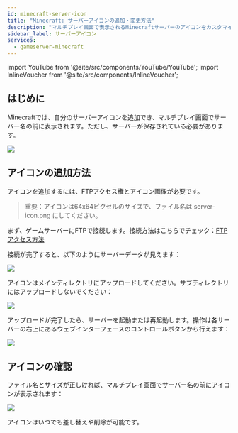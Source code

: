```yaml
---
id: minecraft-server-icon
title: "Minecraft: サーバーアイコンの追加・変更方法"
description: "マルチプレイ画面で表示されるMinecraftサーバーのアイコンをカスタマイズして、サーバーの見た目をアップグレードしよう → 今すぐチェック！"
sidebar_label: サーバーアイコン
services:
  - gameserver-minecraft
---
```


import YouTube from '@site/src/components/YouTube/YouTube';
import InlineVoucher from '@site/src/components/InlineVoucher';


## はじめに
Minecraftでは、自分のサーバーアイコンを追加でき、マルチプレイ画面でサーバー名の前に表示されます。ただし、サーバーが保存されている必要があります。

![](https://screensaver01.zap-hosting.com/index.php/s/zFQLZmRrLWrKN7r/preview)

<YouTube videoId="m5mpKcd9Ur0" imageSrc="https://screensaver01.zap-hosting.com/index.php/s/5EzyAm8SzqDemqf/preview" title="Minecraftサーバーのアイコン変更方法" description="実際に見て理解したい？そんなあなたにピッタリの動画です！忙しい時も、じっくり情報を吸収したい時も、わかりやすく解説しています！"/>

<InlineVoucher />

## アイコンの追加方法

アイコンを追加するには、FTPアクセス権とアイコン画像が必要です。

>重要：アイコンは64x64ピクセルのサイズで、ファイル名は server-icon.png にしてください。

まず、ゲームサーバーにFTPで接続します。接続方法はこちらでチェック：[FTPアクセス方法](gameserver-ftpaccess.md)

接続が完了すると、以下のようにサーバーデータが見えます：

![](https://screensaver01.zap-hosting.com/index.php/s/jKDxAfWzgiepiTE/preview)

アイコンはメインディレクトリにアップロードしてください。サブディレクトリにはアップロードしないでください：

![](https://screensaver01.zap-hosting.com/index.php/s/dNWE4W5KQ8XgsQs/preview)

アップロードが完了したら、サーバーを起動または再起動します。操作は各サーバーの右上にあるウェブインターフェースのコントロールボタンから行えます：

![](https://screensaver01.zap-hosting.com/index.php/s/D4RGqboisxJoBa9/preview)

## アイコンの確認

ファイル名とサイズが正しければ、マルチプレイ画面でサーバー名の前にアイコンが表示されます：

![](https://screensaver01.zap-hosting.com/index.php/s/qzoySiJAPReZDfc/preview)

アイコンはいつでも差し替えや削除が可能です。

<InlineVoucher />